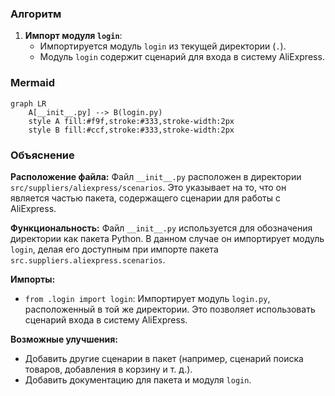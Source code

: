 ### **Алгоритм**

1.  **Импорт модуля `login`**:
    *   Импортируется модуль `login` из текущей директории (`.`).
    *   Модуль `login` содержит сценарий для входа в систему AliExpress.

### **Mermaid**

```mermaid
graph LR
    A[__init__.py] --> B(login.py)
    style A fill:#f9f,stroke:#333,stroke-width:2px
    style B fill:#ccf,stroke:#333,stroke-width:2px
```

### **Объяснение**

**Расположение файла:**
Файл `__init__.py` расположен в директории `src/suppliers/aliexpress/scenarios`. Это указывает на то, что он является частью пакета, содержащего сценарии для работы с AliExpress.

**Функциональность:**
Файл `__init__.py` используется для обозначения директории как пакета Python. В данном случае он импортирует модуль `login`, делая его доступным при импорте пакета `src.suppliers.aliexpress.scenarios`.

**Импорты:**

*   `from .login import login`: Импортирует модуль `login.py`, расположенный в той же директории. Это позволяет использовать сценарий входа в систему AliExpress.

**Возможные улучшения:**

*   Добавить другие сценарии в пакет (например, сценарий поиска товаров, добавления в корзину и т. д.).
*   Добавить документацию для пакета и модуля `login`.